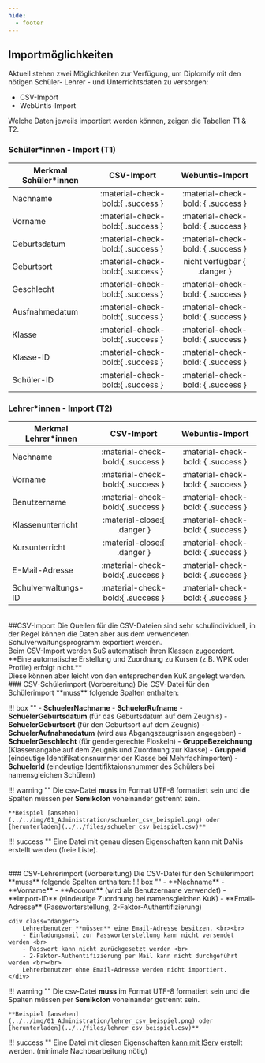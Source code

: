 ```yaml
---
hide:
  - footer
---
```


## Importmöglichkeiten
Aktuell stehen zwei Möglichkeiten zur Verfügung, um Diplomify mit den nötigen Schüler- Lehrer - und Unterrichtsdaten zu versorgen: <br>

- CSV-Import<br>
- WebUntis-Import<br>

Welche Daten jeweils importiert werden können, zeigen die Tabellen T1 & T2. <br>


### Schüler*innen - Import (T1)
| Merkmal Schüler*innen | CSV-Import                                                      | Webuntis-Import                             |
|-----------------------|:---------------------------------:|:-------------------------------------------:|
| Nachname              |:material-check-bold:{ .success }  |:material-check-bold: { .success }           |
| Vorname               |:material-check-bold:{ .success }  |:material-check-bold: { .success }           |
| Geburtsdatum          |:material-check-bold:{ .success }  |:material-check-bold: { .success }           |
| Geburtsort            |:material-check-bold:{ .success }  |nicht verfügbar { .danger }                  |
| Geschlecht            |:material-check-bold:{ .success }  |:material-check-bold: { .success }           |
| Ausfnahmedatum        |:material-check-bold:{ .success }  |:material-check-bold: { .success }           |
| Klasse                |:material-check-bold:{ .success }  |:material-check-bold: { .success }           |
| Klasse-ID             |:material-check-bold:{ .success }  |:material-check-bold: { .success }           |
| Schüler-ID            |:material-check-bold:{ .success }  |:material-check-bold: { .success }           |

### Lehrer*innen - Import (T2)
| Merkmal Lehrer*innen  | CSV-Import                        | Webuntis-Import                             |
|-----------------------|:---------------------------------:|:-------------------------------------------:|
| Nachname              |:material-check-bold:{ .success }  |:material-check-bold: { .success }           |
| Vorname               |:material-check-bold:{ .success }  |:material-check-bold: { .success }           |
| Benutzername          |:material-check-bold:{ .success }  |:material-check-bold: { .success }           |
| Klassenunterricht     |:material-close:{ .danger }        |:material-check-bold: { .success }           |
| Kursunterricht        |:material-close:{ .danger }        |:material-check-bold: { .success }           |
| E-Mail-Adresse        |:material-check-bold:{ .success }  |:material-check-bold: { .success }           |
| Schulverwaltungs-ID   |:material-check-bold:{ .success }  |:material-check-bold: { .success }           |

<br>
##CSV-Import
Die Quellen für die CSV-Dateien sind sehr schulindividuell, in der Regel können die Daten aber aus dem verwendeten Schulverwaltungsprogramm exportiert werden. <br>
Beim CSV-Import werden SuS automatisch ihren Klassen zugeordent. <br>
**Eine automatische Erstellung und Zuordnung zu Kursen (z.B. WPK oder Profile) erfolgt nicht.** <br>
Diese können aber leicht von den entsprechenden KuK angelegt werden.
<br>
### CSV-Schülerimport (Vorbereitung)
Die CSV-Datei für den Schülerimport **muss** folgende Spalten enthalten: 

!!! box ""
    - **SchuelerNachname**
    - **SchuelerRufname**
    - **SchuelerGeburtsdatum** (für das Geburtsdatum auf dem Zeugnis)
    - **SchuelerGeburtsort** (für den Geburtsort auf dem Zeugnis)
    - **SchuelerAufnahmedatum** (wird aus Abgangszeugnissen angegeben)
    - **SchuelerGeschlecht** (für gendergerechte Floskeln)
    - **GruppeBezeichnung** (Klassenangabe auf dem Zeugnis und Zuordnung zur Klasse)
    - **GruppeId** (eindeutige Identifikationsnummer der Klasse bei Mehrfachimporten)
    - **SchuelerId** (eindeutige Identifiktaionsnummer des Schülers bei namensgleichen Schülern)

!!! warning ""
    Die csv-Datei **muss** im Format UTF-8 formatiert sein und die Spalten müssen per **Semikolon** voneinander getrennt sein. <br>
    
    **Beispiel [ansehen](../../img/01_Administration/schueler_csv_beispiel.png) oder [herunterladen](../../files/schueler_csv_beispiel.csv)**

!!! success ""
    Eine Datei mit genau diesen Eigenschaften kann mit DaNis erstellt werden (freie Liste).

<br>
### CSV-Lehrerimport (Vorbereitung)
Die CSV-Datei für den Schülerimport **muss** folgende Spalten enthalten: 
!!! box ""
    - **Nachname**
    - **Vorname**
    - **Account** (wird als Benutzername verwendet)
    - **Import-ID** (eindeutige Zuordnung bei namensgleichen KuK)
    - **Email-Adresse** (Passworterstellung, 2-Faktor-Authentifizierung)


    <div class="danger">
        Lehrerbenutzer **müssen** eine Email-Adresse besitzen. <br><br>
        - Einladungsmail zur Passworterstellung kann nicht versendet werden <br>
        - Passwort kann nicht zurückgesetzt werden <br>
        - 2-Faktor-Authentifizierung per Mail kann nicht durchgeführt werden <br><br>
        Lehrerbenutzer ohne Email-Adresse werden nicht importiert.
    </div>

!!! warning ""
    Die csv-Datei **muss** im Format UTF-8 formatiert sein und die Spalten müssen per **Semikolon** voneinander getrennt sein. <br>
    
    **Beispiel [ansehen](../../img/01_Administration/lehrer_csv_beispiel.png) oder [herunterladen](../../files/lehrer_csv_beispiel.csv)**


!!! success ""
    Eine Datei mit diesen Eigenschaften [kann mit IServ](../../img/01_Administration/lehrer_iserv.gif) erstellt werden. (minimale Nachbearbeitung nötig)

    


